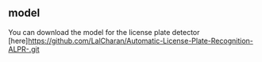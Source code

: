 
## model

You can download the model for the license plate detector [here]https://github.com/LalCharan/Automatic-License-Plate-Recognition-ALPR-.git
